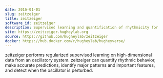 ```yaml
---
date: 2016-01-01
slug: zeitzeiger
title: zeitzeiger
software_id: zeitzeiger
description: Supervised learning and quantification of rhythmicity for high-dimensional, periodic data
site: https://zeitzeiger.hugheylab.org
source: https://github.com/hugheylab/zeitzeiger
docker: https://hub.docker.com/r/hugheylab/hugheyverse/
---
```


zeitzeiger performs regularized supervised learning on high-dimensional data from an oscillatory system. zeitzeiger can quantify rhythmic behavior, make accurate predictions, identify major patterns and important features, and detect when the oscillator is perturbed.
